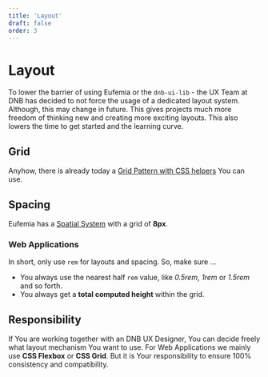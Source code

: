 ```yaml
---
title: 'Layout'
draft: false
order: 3
---
```


# Layout

To lower the barrier of using Eufemia or the `dnb-ui-lib` - the UX Team at DNB has decided to not force the usage of a dedicated layout system. Although, this may change in future.
This gives projects much more freedom of thinking new and creating more exciting layouts.
This also lowers the time to get started and the learning curve.

## Grid

Anyhow, there is already today a [Grid Pattern with CSS helpers](/uilib/patterns/grid) You can use.

## Spacing

Eufemia has a [Spatial System](/quickguide-designer/spatial-system) with a grid of **8px**.

### Web Applications

In short, only use `rem` for layouts and spacing. So, make sure ...

- You always use the nearest half `rem` value, like _0.5rem_, _1rem_ or _1.5rem_ and so forth.
- You always get a **total computed height** within the grid.

## Responsibility

If You are working together with an DNB UX Designer, You can decide freely what layout mechanism You want to use. For Web Applications we mainly use **CSS Flexbox** or **CSS Grid**. But it is Your responsibility to ensure 100% consistency and compatibility.
